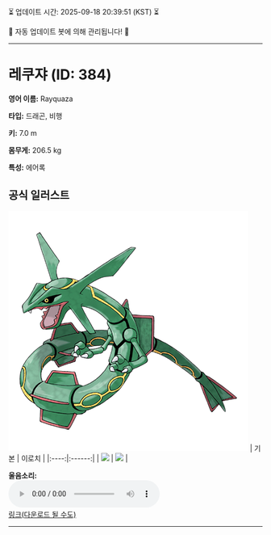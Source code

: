 
⏳ 업데이트 시간: 2025-09-18 20:39:51 (KST) ⏳

🤖 자동 업데이트 봇에 의해 관리됩니다! 🤖

---

# 레쿠쟈 (ID: 384)
**영어 이름:** Rayquaza

**타입:** 드래곤, 비행

**키:** 7.0 m

**몸무게:** 206.5 kg

**특성:** 에어록

## 공식 일러스트
![](https://raw.githubusercontent.com/PokeAPI/sprites/master/sprites/pokemon/other/official-artwork/384.png)
| 기본 | 이로치 |
|:----:|:------:|
| <img src="http://play.pokemonshowdown.com/sprites/ani/rayquaza.gif" width="200"> | <img src="http://play.pokemonshowdown.com/sprites/ani-shiny/rayquaza.gif" width="200"> |

**울음소리:**<br><audio controls src="https://raw.githubusercontent.com/PokeAPI/cries/main/cries/pokemon/latest/384.ogg"></audio><br> [링크(다운로드 될 수도)](https://raw.githubusercontent.com/PokeAPI/cries/main/cries/pokemon/latest/384.ogg)


---
